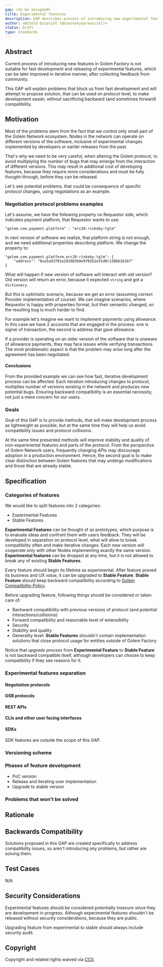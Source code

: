 ```yaml
---
gap: <to be assigned>
title: Experimental features
description: GAP describes process of introducing new experimental features that would speed up development.
author: <Witold Dzięcioł (@nieznanysprawiciel)>
status: Draft
type: Standards
---
```


## Abstract
Current process of introducing new features in Golem Factory is not suitable for fast
development and releasing of experimental features, which can be later improved in
iterative manner, after collecting feedback from community.

This GAP will explain problems that block us from fast development and will attempt
to propose solution, that can be used on protocol level, to make development easier,
without sacrificing backward (and sometimes forward) compatibility.

## Motivation

Most of the problems stem from the fact that we control only small part of the Golem
Network ecosystem. Nodes in the network can operate on different versions
of the software, inclusive of experimental changes implemented by developers or earlier
releases from the past.

That's why we need to be very careful, when altering the Golem protocol, to avoid
multiplying the number of bugs that may emerge from the interaction of different versions.
This may result in additional cost of developing features, because they require more
considerations and must be fully thought-through, before they can be released.

Let's see potential problems, that could be consequence of specific protocol changes,
using negotiations as an example.

### Negotiation protocol problems examples

Let's assume, we have the following property on Requestor side, which indicates
payment platform, that Requestor wants to use:

`"golem.com.payment.platform" : "erc20-rinkeby-tglm"`

In next version of software we realize, that platform string is not enough, and we need
additional properties describing platform. We change the property to:

```
"golem.com.payment.platform.erc20-rinkeby-tglm": {
    "address": "0xa5ad3f81e283983b8e9705b2e31d0c138bb2b1b7"
}
```

What will happen if new version of software will interact with old version?
Old version will return an error, because it expected `string` and got a `dictionary`.

But this is optimistic scenario, because we get an error (assuming correct Provider
implementation of course). We can imagine scenarios, where Requestor is happy with
properties format, but their semantic changed, so the resulting bug is much harder
to find.

For example let's imagine we want to implement payments using allowance. In this case
we have 2 accounts that are engaged in the process: one is signer of transaction,
the second is address that gave allowance.

If a provider is operating on an older version of the software that is unaware of
allowance payments, they may face issues while verifying transactions. The most
problematic aspect is that the problem may arise long after the agreement has been
negotiated.

#### Conclusions

From the provided example we can see how fast, iterative development process can be 
affected. Each iteration introducing changes to protocol, multiplies number of versions
existing in the network and produces new potential bugs. Ensuring backward compatibility
is an essential necessity, not just a mere concern for our users.

### Goals

Goal of this GAP is to provide methods, that will make development process as lightweight
as possible, but at the same time they will help us avoid compatibility issues and 
protocol collisions.

At the same time presented methods will improve stability and quality of non-experimental
features and parts of the protocol.
From the perspective of Golem Network users, frequently changing APIs may discourage
adoption in a production environment. Hence, the second goal is to make clear distinction
between Golem features that may undergo modifications and those that are already stable.

## Specification

### Categories of features

We would like to split features into 2 categories:
- Experimental Features
- Stable Features

**Experimental Features** can be thought of as prototypes, which purpose is to evaluate ideas
and confront them with users feedback.
They will be developed in separation on protocol level, what will allow to break compatibility
often and make iterative changes. Each new version will cooperate only with other Nodes
implementing exactly the same version. **Experimental features** can be dropped at any time, 
but it is not allowed to break any of existing **Stable Features**.

Every feature should begin its lifetime as experimental. After feature proved its business
and UX value, it can be upgraded to **Stable Feature**. **Stable Feature** should keep backward
compatibility according to [Golem Compatibility Policy](https://handbook.golem.network/see-also/compatibility-policy).

Before upgrading feature, following things should be considered or taken care of:
- Backward compatibility with previous versions of protocol (and potential interactions/collisions)
- Forward compatibility and reasonable level of extensibility
- Security
- Stability and quality
- Generality level: **Stable Features** shouldn't contain implementation solutions that close
  protocol usage for entities outside of Golem Factory

Notice that _upgrade process_ from **Experimental Feature** to **Stable Feature** is not backward
compatible itself, although developers can choose to keep compatibility if they see reasons for it.

### Experimental features separation

#### Negotiation protocols

#### GSB protocols

#### REST APIs

#### CLIs and other user facing interfaces

#### SDKs

SDK features are outside the scope of this GAP.

### Versioning scheme

### Phases of feature development

- PoC version
- Release and iterating over implementation
- Upgrade to stable version

### Problems that won't be solved

## Rationale

## Backwards Compatibility

Solutions proposed in this GAP are created specifically to address compatibility issues,
so aren't introducing any problems, but rather are solving them.  

## Test Cases
N/A

## Security Considerations

Experimental features should be considered potentially insecure since they are development
in progress. Although experimental features shouldn't be released without security considerations,
because they are public.

Upgrading feature from experimental to stable should always include security audit. 

## Copyright
Copyright and related rights waived via [CC0](https://creativecommons.org/publicdomain/zero/1.0/).